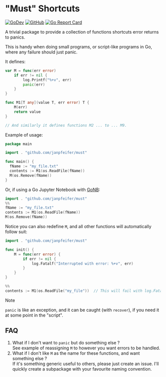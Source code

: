 # "Must" Shortcuts

[![GoDev](https://img.shields.io/badge/go.dev-reference-007d9c?logo=go&logoColor=white)](https://pkg.go.dev/github.com/janpfeifer/must?tab=doc)
[![GitHub](https://img.shields.io/github/license/janpfeifer/must)](https://github.com/Kwynto/gosession/blob/master/LICENSE)
[![Go Report Card](https://goreportcard.com/badge/github.com/janpfeifer/must)](https://goreportcard.com/report/github.com/janpfeifer/must)

A trivial package to provide a collection of functions shortcuts error returns to panics.

This is handy when doing small programs, or script-like programs in Go, where any failure should just panic.

It defines:

```go
var M = func(err error) 
	if err != nil {
		log.Printf("%+v", err)
		panic(err)
	}
}

func M1[T any](value T, err error) T {
	M(err)
	return value
}

// And similarly it defines functions M2 ... to ... M9.
```

Example of usage:

```go
package main

import . "github.com/janpfeifer/must"

func main() {
  fName := "my_file.txt"
  contents := M1(os.ReadFile(fName))
  M(os.Remove(fName))
}
```

Or, if using a Go Jupyter Notebook with [GoNB](https://github.com/janpfeifer/gonb):

```go
import . "github.com/janpfeifer/must"
%%
fName := "my_file.txt"
contents := M1(os.ReadFile(fName))
M(os.Remove(fName))
```

Notice you can also redefine `M`, and all other functions will automatically follow suit:

```go
import . "github.com/janpfeifer/must"

func init() {
	M = func(err error) {
	    if err != nil {
		    log.Fatalf("Interrupted with error: %+v", err)	
        }       	
    }
}

%%
contents := M1(os.ReadFile("my_file"))  // This will fail with log.Fatalf if err != nil.
```

> [!NOTE]
> `panic` is like an exception, and it can be caught (with `recover`), if you need it at some point in the "script".

## FAQ

1. What if I don't want to `panic` but do something else ? <br> 
   See example of reassigning `M` to however you want errors to be handled.
2. What if I don't like `M` as the name for these functions, and want something else ? <br> 
   If it's something generic useful to others, please just create an issue. I'll quickly create a subpackage with your favourite naming convention.

